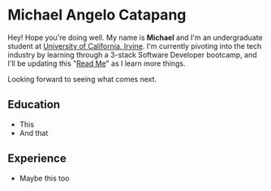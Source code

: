 # Michael Angelo Catapang

Hey! Hope you're doing well. My name is **Michael** and I'm an undergraduate student at [University of California, Irvine](https://uci.edu).
I'm currently pivoting into the tech industry by learning through a 3-stack Software Developer bootcamp, 
and I'll be updating this "[Read Me](Maocatap/Readme.md)" as I learn more things.

Looking forward to seeing what comes next.

## Education
- This
- And that

## Experience
- Maybe this too
